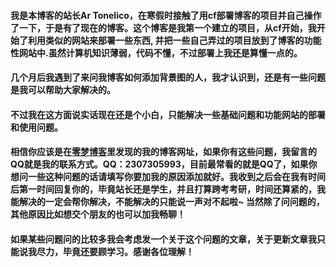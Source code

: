    <h4>我是本博客的站长Ar Tonelico，在寒假时接触了用cf部署博客的项目并自己操作了一下，于是有了现在的博客。这个博客是我第一个建立的项目，从cf开始，我开始了利用类似的网站来部署一些东西,
并把一些自己弄过的项目放到了博客的功能性网站中.虽然计算机知识薄弱，代码不懂，不过部署上我还是算懂一点的。<br></h4>
    <h4>几个月后我遇到了来问我博客如何添加背景图的人，我才认识到，还是有一些问题是我可以帮助大家解决的。<br></h4>
    <h4>不过我在这方面说实话现在还是个小白，只能解决一些基础问题和功能网站的部署和使用问题。<br></h4>
    <h4>相信你应该是在<a href=https://blog.16lab.io>零梦博客</a>里发现的我的博客网址，如果你有这些问题，我留言的QQ就是我的联系方式。QQ：2307305993，目前最常看的就是QQ了，如果你想问一些这种问题的话请填写你要加我的原因添加就好。我收到之后会在我有时间后第一时间回复你的，毕竟站长还是学生，并且打算跨考考研，时间还算紧的，我能解决的一定会帮你解决，不能解决的只能说一声对不起啦~
当然除了问问题的，其他原因比如想交个朋友的也可以加我畅聊！<br></h4>
    <h4>如果某些问题问的比较多我会考虑发一个关于这个问题的文章，关于更新文章我只能说我尽力，毕竟还要顾学习。感谢各位理解！</h4><br>

